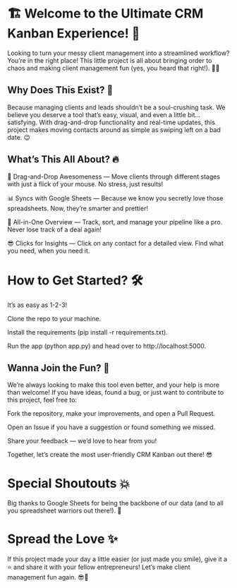 # 🏗️ Welcome to the Ultimate CRM Kanban Experience! 🎯

Looking to turn your messy client management into a streamlined workflow? You’re in the right place! This little project is all about bringing order to chaos and making client management fun (yes, you heard that right!). 💼✨

## Why Does This Exist? 🤔

Because managing clients and leads shouldn’t be a soul-crushing task. We believe you deserve a tool that’s easy, visual, and even a little bit... satisfying. With drag-and-drop functionality and real-time updates, this project makes moving contacts around as simple as swiping left on a bad date. 😉

## What’s This All About? 🔥

🔄 Drag-and-Drop Awesomeness — Move clients through different stages with just a flick of your mouse. No stress, just results!


📊 Syncs with Google Sheets — Because we know you secretly love those spreadsheets. Now, they’re smarter and prettier!


💼 All-in-One Overview — Track, sort, and manage your pipeline like a pro. Never lose track of a deal again!


😎 Clicks for Insights — Click on any contact for a detailed view. Find what you need, when you need it.


# How to Get Started? 🛠️

It’s as easy as 1-2-3!

Clone the repo to your machine.

Install the requirements (pip install -r requirements.txt).

Run the app (python app.py) and head over to http://localhost:5000.

## Wanna Join the Fun? 🌟

We’re always looking to make this tool even better, and your help is more than welcome! If you have ideas, found a bug, or just want to contribute to this project, feel free to:

Fork the repository, make your improvements, and open a Pull Request.

Open an Issue if you have a suggestion or found something we missed.

Share your feedback — we’d love to hear from you!

Together, let’s create the most user-friendly CRM Kanban out there! 😎

# Special Shoutouts 💥

Big thanks to Google Sheets for being the backbone of our data (and to all you spreadsheet warriors out there!). 🙌

# Spread the Love ✨

If this project made your day a little easier (or just made you smile), give it a ⭐ and share it with your fellow entrepreneurs! Let’s make client management fun again. 😎💪
